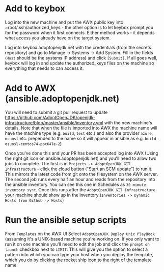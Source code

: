 # Add to keybox

Log into the new machine and put the AWX public key into ~root/.ssh/authorized_keys - the other option is to let keybox prompt you for the password when it first connects. Either method works - it depends what access you already have on the target system.

Log into keybox.adoptopenjdk.net with the credentials (from the secrets repository) and go to Manage -> Systems -> Add System. Fill in the fields (`Host` should be the systems IP address) and click `[Submit]`. If all goes well, keybox will log in and update the authorized_keys files on the machine so everything that needs to can access it.

# Add to AWX (ansible.adoptopenjdk.net)

You will need to submit a git pull request to update https://github.com/AdoptOpenJDK/openjdk-infrastructure/blob/master/ansible/inventory.yml with the new machine's details. Note that when the file is imported into AWX the machine name will have the machine type (e.g. `build`, `test` etc.) and also the provider `azure`, `osuosl` etc. prepended to the name so it will appear in ansible as e.g. `build-osuosl-centos74-ppc64le-2`)

Once you've done this and your PR has been accepted log into AWX (Using the right git icon on ansible.adoptopenjdk.net) and you'll need to allow two jobs to complete. The first is in `Projects -> AdoptOpenJDK GIT Infrastructure` - click the cloud button ("Start an SCM update") to run it. This mirrors the latest code from git onto the filesystem on the AWX server. The second job runs every half an hour and reads from the repository into the ansible inventory. You can see this one in Schedules as `30 minute inventory sync`. Once this runs after the `AdoptOpenJDK GIT Infrastructure` your machine should show up in the inventory (`Inventories -> Dynamic Hosts from Github -> Hosts`)

# Run the ansible setup scripts

From `Templates` on the AWX UI Select `AdoptOpenJDK Deploy Unix PlayBook` (assuming it's a UNIX-based machine you're working on. If you only want to run it on one machine you'll need to edit the job and click the `prompt on launch` checkbox next to `LIMIT`. This will give you the option to select a pattern into which you can type your host when you deploy the template, which you do by clicking the rocket ship icon to the right of the template name.